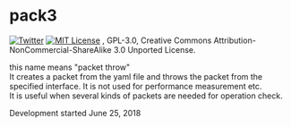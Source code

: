 # pack3
[![Twitter](https://imgur.com/Ibo0Twr.png)](https://twitter.com/khwarizmi6514)
[![MIT License](https://img.shields.io/badge/license-MIT-blue.svg?style=flat)](http://choosealicense.com/licenses/mit/)
, GPL-3.0, Creative Commons Attribution-NonCommercial-ShareAlike 3.0 Unported License. 

this name means "packet throw"  
It creates a packet from the yaml file and throws the packet from the specified interface.
It is not used for performance measurement etc.  
It is useful when several kinds of packets are needed for operation check.

Development started June 25, 2018
